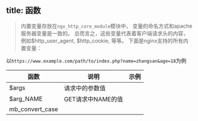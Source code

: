 title: 函数
---


> 内置变量存放在` ngx_http_core_module `模块中，
> 变量的命名方式和apache 服务器变量是一致的。
> 总而言之，这些变量代表着客户端请求头的内容，
> 例如$http_user_agent, $http_cookie, 等等。
> 下面是nginx支持的所有内置变量：

以`https://www.example.com/path/to/index.php?name=zhangsan&age=18`为例

|  函数   | 说明  | 示例
|  ----  | ----  | --- |
| $args | 请求中的参数值 |  |
| $arg_NAME | GET请求中NAME的值 |  |
| mb_​convert_​case |  |  |
